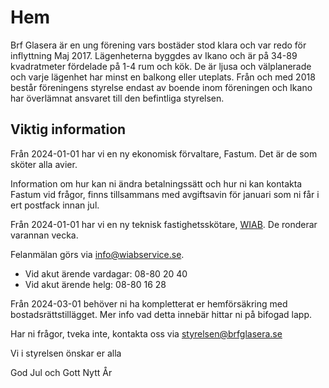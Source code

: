 # Hem

Brf Glasera är en ung förening vars bostäder stod klara och var redo för
inflyttning Maj 2017. Lägenheterna byggdes av Ikano och är på 34-89
kvadratmeter fördelade på 1-4 rum och kök. De är ljusa och välplanerade och
varje lägenhet har minst en balkong eller uteplats. Från och med 2018 består
föreningens styrelse endast av boende inom föreningen och Ikano har överlämnat
ansvaret till den befintliga styrelsen.

## Viktig information

Från 2024-01-01 har vi en ny ekonomisk förvaltare, Fastum. Det är de som sköter
alla avier.

Information om hur kan ni ändra betalningssätt och hur ni kan kontakta Fastum
vid frågor, finns tillsammans med avgiftsavin för januari som ni får i ert
postfack innan jul.

Från 2024-01-01 har vi en ny teknisk fastighetsskötare,
[WIAB](mailto:info@wiabservice.se). De ronderar varannan vecka.

Felanmälan görs via
[info@wiabservice.se](https://www.wiab-service.se/fastighetsskotsel/).

- Vid akut ärende vardagar: 08-80 20 40
- Vid akut ärende helg: 08-80 16 28

Från 2024-03-01 behöver ni ha kompletterat er hemförsäkring med
bostadsrättstillägget. Mer info vad detta innebär hittar ni på bifogad lapp.

Har ni frågor, tveka inte, kontakta oss via
[styrelsen@brfglasera.se](mailto:styrelsen@brfglasera.se)

Vi i styrelsen önskar er alla

God Jul och Gott Nytt År

